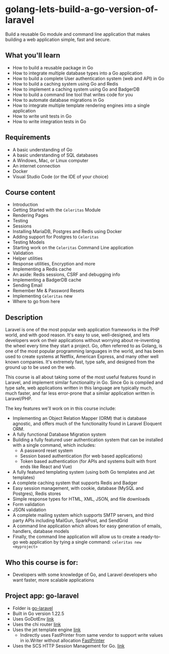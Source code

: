 # golang-lets-build-a-go-version-of-laravel
Build a reusable Go module and command line application that makes building a web application simple, fast and secure.

## What you'll learn
- How to build a reusable package in Go
- How to integrate multiple database types into a Go application
- How to build a complete User authentication system (web and API) in Go
- How to build a caching system using Go and Redis
- How to implement a caching system using Go and BadgerDB
- How to build a command line tool that writes code for you
- How to automate database migrations in Go
- How to integrate multiple template rendering engines into a single application
- How to write unit tests in Go
- How to write integration tests in Go

## Requirements
- A basic understanding of Go
- A basic understanding of SQL databases
- A Windows, Mac, or Linux computer
- An internet connection
- Docker
- Visual Studio Code (or the IDE of your choice)

## Course content
- Introduction
- Getting Started with the `Celeritas` Module
- Rendering Pages
- Testing
- Sessions
- Installing MariaDB, Postgres and Redis using Docker
- Adding support for Postgres to `Celeritas`
- Testing Models
- Starting work on the `Celeritas` Command Line application
- Validation
- Helper utilities
- Response utilities, Encryption and more
- Implementing a Redis cache
- An aside: Redis sessions, CSRF and debugging info
- Implementing a BadgerDB cache
- Sending Email
- Remember Me & Password Resets
- Implementing `Celeritas` new <myapp>
- Where to go from here

## Description
Laravel is one of the most popular web application frameworks in the PHP world, and with good reason. It's easy to use, well-designed, and lets developers work on their applications without worrying about re-inventing the wheel every time they start a project. Go, often referred to as Golang, is one of the most popular programming languages in the world, and has been used to create systems at Netflix, American Express, and many other well known companies. It's extremely fast, type safe, and designed from the ground up to be used on the web.

This course is all about taking some of the most useful features found in Laravel, and implement similar functionality in Go. Since Go is compiled and type safe, web applications written in this language are typically much, much faster, and far less error-prone that a similar application written in Laravel/PHP.

The key features we'll work on in this course include:
- Implementing an Object Relation Mapper (ORM) that is database agnostic, and offers much of the functionality found in Laravel Eloquent ORM.
- A fully functional Database Migration system
- Building a fully featured user authentication system that can be installed with a single command, which includes:
    - A password reset system
    - Session based authentication (for web based applications)
    - Token based authentication (for APIs and systems built with front ends like React and Vue)
- A fully featured templating system (using both Go templates and Jet templates)
- A complete caching system that supports Redis and Badger
- Easy session management, with cookie, database (MySQL and Postgres), Redis stores
- Simple response types for HTML, XML, JSON, and file downloads
- Form validation
- JSON validation
- A complete mailing system which supports SMTP servers, and third party APIs including MailGun, SparkPost, and SendGrid
- A command line application which allows for easy generation of emails, handlers, database models
- Finally, the command line application will allow us to create a ready-to-go web application by tying a single command: `celeritas new <myproject>`

## Who this course is for:
- Developers with some knowledge of Go, and Laravel developers who want faster, more scalable applications

## Project app: go-laravel
- Folder is [go-laravel](go-laravel)
- Built in Go version 1.22.5
- Uses GoDotEnv [link](https://github.com/joho/godotenv)
- Uses the chi router [link](https://github.com/go-chi/chi)
- Uses the jet template engine [link](https://github.com/CloudyKit/jet)
  - Indirectly uses FastPrinter from same vendor to support write values in io.Writer without allocation
    [FastPrinter](https://github.com/CloudyKit/fastprinter)
- Uses the SCS HTTP Session Management for Go. [link](https://github.com/alexedwards/scs)

